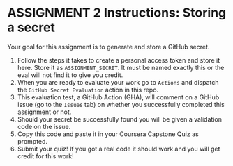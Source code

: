 # ASSIGNMENT 2 Instructions: Storing a secret

Your goal for this assignment is to generate and store a GitHub secret.

1. Follow the steps it takes to create a personal access token and store it here. Store it as `ASSIGNMENT_SECRET`. It must be named exactly this or the eval will not find it to give you credit.
2. When you are ready to evaluate your work go to `Actions` and dispatch the `GitHub Secret Evaluation` action in this repo.
3. This evaluation test, a GitHub Action (GHA), will comment on a GitHub issue (go to the `Issues` tab) on whether you successfully completed this assignment or not.
6. Should your secret be successfully found you will be given a validation code on the issue.
7. Copy this code and paste it in your Coursera Capstone Quiz as prompted.
8. Submit your quiz! If you got a real code it should work and you will get credit for this work!
